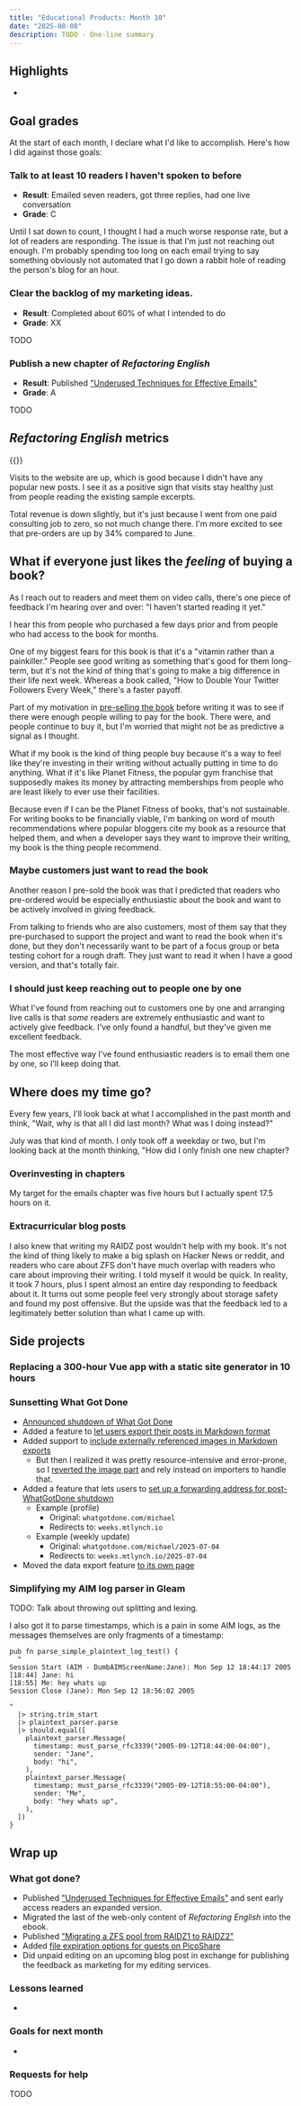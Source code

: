```yaml
---
title: "Educational Products: Month 10"
date: "2025-08-08"
description: TODO - One-line summary
---
```


## Highlights

-

## Goal grades

At the start of each month, I declare what I'd like to accomplish. Here's how I did against those goals:

### Talk to at least 10 readers I haven't spoken to before

- **Result**: Emailed seven readers, got three replies, had one live conversation
- **Grade**: C

Until I sat down to count, I thought I had a much worse response rate, but a lot of readers are responding. The issue is that I'm just not reaching out enough. I'm probably spending too long on each email trying to say something obviously not automated that I go down a rabbit hole of reading the person's blog for an hour.

### Clear the backlog of my marketing ideas.

- **Result**: Completed about 60% of what I intended to do
- **Grade**: XX

TODO

### Publish a new chapter of _Refactoring English_

- **Result**: Published ["Underused Techniques for Effective Emails"](https://refactoringenglish.com/chapters/techniques-for-writing-emails/)
- **Grade**: A

TODO

## _Refactoring English_ metrics

{{<project-metrics project="refactoring_english">}}

Visits to the website are up, which is good because I didn't have any popular new posts. I see it as a positive sign that visits stay healthy just from people reading the existing sample excerpts.

Total revenue is down slightly, but it's just because I went from one paid consulting job to zero, so not much change there. I'm more excited to see that pre-orders are up by 34% compared to June.

## What if everyone just likes the _feeling_ of buying a book?

As I reach out to readers and meet them on video calls, there's one piece of feedback I'm hearing over and over: "I haven't started reading it yet."

I hear this from people who purchased a few days prior and from people who had access to the book for months.

One of my biggest fears for this book is that it's a "vitamin rather than a painkiller." People see good writing as something that's good for them long-term, but it's not the kind of thing that's going to make a big difference in their life next week. Whereas a book called, "How to Double Your Twitter Followers Every Week," there's a faster payoff.

Part of my motivation in [pre-selling the book](/my-6k-advance/) before writing it was to see if there were enough people willing to pay for the book. There were, and people continue to buy it, but I'm worried that might not be as predictive a signal as I thought.

What if my book is the kind of thing people buy because it's a way to feel like they're investing in their writing without actually putting in time to do anything. What if it's like Planet Fitness, the popular gym franchise that supposedly makes its money by attracting memberships from people who are least likely to ever use their facilities.

Because even if I can be the Planet Fitness of books, that's not sustainable. For writing books to be financially viable, I'm banking on word of mouth recommendations where popular bloggers cite my book as a resource that helped them, and when a developer says they want to improve their writing, my book is the thing people recommend.

### Maybe customers just want to read the book

Another reason I pre-sold the book was that I predicted that readers who pre-ordered would be especially enthusiastic about the book and want to be actively involved in giving feedback.

From talking to friends who are also customers, most of them say that they pre-purchased to support the project and want to read the book when it's done, but they don't necessarily want to be part of a focus group or beta testing cohort for a rough draft. They just want to read it when I have a good version, and that's totally fair.

### I should just keep reaching out to people one by one

What I've found from reaching out to customers one by one and arranging live calls is that _some_ readers are extremely enthusiastic and want to actively give feedback. I've only found a handful, but they've given me excellent feedback.

The most effective way I've found enthusiastic readers is to email them one by one, so I'll keep doing that.

## Where does my time go?

Every few years, I'll look back at what I accomplished in the past month and think, "Wait, why is that all I did last month? What was I doing instead?"

July was that kind of month. I only took off a weekday or two, but I'm looking back at the month thinking, "How did I only finish one new chapter?

### Overinvesting in chapters

My target for the emails chapter was five hours but I actually spent 17.5 hours on it.

### Extracurricular blog posts

I also knew that writing my RAIDZ post wouldn't help with my book. It's not the kind of thing likely to make a big splash on Hacker News or reddit, and readers who care about ZFS don't have much overlap with readers who care about improving their writing. I told myself it would be quick. In reality, it took 7 hours, plus I spent almost an entire day responding to feedback about it. It turns out some people feel very strongly about storage safety and found my post offensive. But the upside was that the feedback led to a legitimately better solution than what I came up with.

## Side projects

### Replacing a 300-hour Vue app with a static site generator in 10 hours

### Sunsetting What Got Done

- [Announced shutdown of What Got Done](https://github.com/mtlynch/whatgotdone/pull/966)
- Added a feature to [let users export their posts in Markdown format](https://github.com/mtlynch/whatgotdone/pull/963)
- Added support to [include externally referenced images in Markdown exports](https://github.com/mtlynch/whatgotdone/pull/964)
  - But then I realized it was pretty resource-intensive and error-prone, so I [reverted the image part](https://github.com/mtlynch/whatgotdone/pull/965) and rely instead on importers to handle that.
- Added a feature that lets users to [set up a forwarding address for post-WhatGotDone shutdown](https://github.com/mtlynch/whatgotdone/pull/970)
  - Example (profile)
    - Original: `whatgotdone.com/michael`
    - Redirects to: `weeks.mtlynch.io`
  - Example (weekly update)
    - Original: `whatgotdone.com/michael/2025-07-04`
    - Redirects to: `weeks.mtlynch.io/2025-07-04`
- Moved the data export feature [to its own page](https://github.com/mtlynch/whatgotdone/pull/968)

### Simplifying my AIM log parser in Gleam

TODO: Talk about throwing out splitting and lexing.

I also got it to parse timestamps, which is a pain in some AIM logs, as the messages themselves are only fragments of a timestamp:

```gleam
pub fn parse_simple_plaintext_log_test() {
  "
Session Start (AIM - DumbAIMScreenName:Jane): Mon Sep 12 18:44:17 2005
[18:44] Jane: hi
[18:55] Me: hey whats up
Session Close (Jane): Mon Sep 12 18:56:02 2005

"
  |> string.trim_start
  |> plaintext_parser.parse
  |> should.equal([
    plaintext_parser.Message(
      timestamp: must_parse_rfc3339("2005-09-12T18:44:00-04:00"),
      sender: "Jane",
      body: "hi",
    ),
    plaintext_parser.Message(
      timestamp: must_parse_rfc3339("2005-09-12T18:55:00-04:00"),
      sender: "Me",
      body: "hey whats up",
    ),
  ])
}
```

## Wrap up

### What got done?

- Published ["Underused Techniques for Effective Emails"](https://refactoringenglish.com/chapters/techniques-for-writing-emails/) and sent early access readers an expanded version.
- Migrated the last of the web-only content of _Refactoring English_ into the ebook.
- Published ["Migrating a ZFS pool from RAIDZ1 to RAIDZ2"](https://mtlynch.io/raidz1-to-raidz2/)
- Added [file expiration options for guests on PicoShare](https://github.com/mtlynch/picoshare/pull/694)
- Did unpaid editing on an upcoming blog post in exchange for publishing the feedback as marketing for my editing services.

### Lessons learned

-

### Goals for next month

-

### Requests for help

TODO
